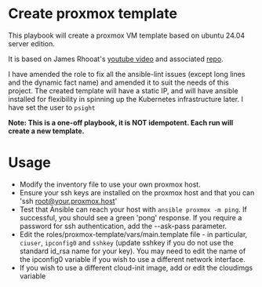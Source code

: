 # Create proxmox template 

This playbook will create a proxmox VM template based on ubuntu 24.04 server edition.

It is based on James Rhooat's [youtube video](https://www.youtube.com/watch?v=lO714Bk0tV4) and associated [repo](https://github.com/Rhoat/ansibleRole-proxmox-templates).

I have amended the role to fix all the ansible-lint issues (except long lines and the dynamic fact name) and amended it to suit the needs of this project. The created template will have a static IP, and will have ansible installed for flexibility in spinning up the Kubernetes infrastructure later. I have set the user to `psight`

**Note: This is a one-off playbook, it is NOT idempotent. Each run will create a new template.**

# Usage
 - Modify the inventory file to use your own proxmox host.
 - Ensure your ssh keys are installed on the proxmox host and that you can 'ssh root@your.proxmox.host'
 - Test that Ansible can reach your host with `ansible proxmox -m ping`. If successful, you should see a green 'pong' response. If you require a password for ssh authentication, add the --ask-pass parameter.
 - Edit the roles/proxmox-template/vars/main.template file - in particular, `ciuser`, `ipconfig0` and `sshkey` (update sshkey if you do not use the standard id_rsa name for your key). You may need to edit the name of the ipconfig0 variable if you wish to use a different network interface. 
 - If you wish to use a different cloud-init image, add or edit the cloudimgs variable
